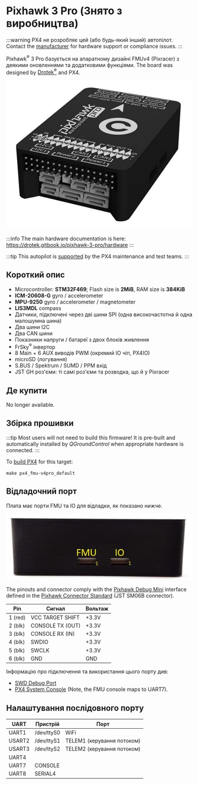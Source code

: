 # Pixhawk 3 Pro (Знято з виробництва)

:::warning
PX4 не розробляє цей (або будь-який інший) автопілот.
Contact the [manufacturer](https://store-drotek.com/) for hardware support or compliance issues.
:::

Pixhawk<sup>&reg;</sup> 3 Pro базується на апаратному дизайні FMUv4 (Pixracer) з деякими оновленнями та додатковими функціями.
The board was designed by [Drotek<sup>&reg;</sup>](https://drotek.com) and PX4.

![Pixhawk 3 Pro hero image](../../assets/hardware/hardware-pixhawk3_pro.jpg)

:::info
The main hardware documentation is here: https://drotek.gitbook.io/pixhawk-3-pro/hardware
:::

:::tip
This autopilot is [supported](../flight_controller/autopilot_pixhawk_standard.md) by the PX4 maintenance and test teams.
:::

## Короткий опис

- Microcontroller: **STM32F469**; Flash size is **2MiB**, RAM size is **384KiB**
- **ICM-20608-G** gyro / accelerometer
- **MPU-9250** gyro / accelerometer / magnetometer
- **LIS3MDL** compass
- Датчики, підключені через дві шини SPI (одна високочастотна й одна малошумна шина)
- Два шини I2C
- Два CAN шини
- Показники напруги / батареї з двох блоків живлення
- FrSky<sup>&reg;</sup> інвертор
- 8 Main + 6 AUX виводів PWM (окремий IO чіп, PX4IO)
- microSD (логування)
- S.BUS / Spektrum / SUMD / PPM вхід
- JST GH роз'єми: ті самі роз'єми та розводка, що й у Pixracer

## Де купити

No longer available.

## Збірка прошивки

:::tip
Most users will not need to build this firmware!
It is pre-built and automatically installed by _QGroundControl_ when appropriate hardware is connected.
:::

To [build PX4](../dev_setup/building_px4.md) for this target:

```
make px4_fmu-v4pro_default
```

## Відладочний порт

Плата має порти FMU та IO для відладки, як показано нижче.

![Debug Ports](../../assets/flight_controller/pixhawk3pro/pixhawk3_pro_debug_ports.jpg)

The pinouts and connector comply with the [Pixhawk Debug Mini](../debug/swd_debug.md#pixhawk-debug-mini) interface defined in the [Pixhawk Connector Standard](https://github.com/pixhawk/Pixhawk-Standards/blob/master/DS-009%20Pixhawk%20Connector%20Standard.pdf) (JST SM06B connector).

| Pin                        | Сигнал                              | Вольтаж               |
| -------------------------- | ----------------------------------- | --------------------- |
| 1 (red) | VCC TARGET SHIFT                    | +3.3V |
| 2 (blk) | CONSOLE TX (OUT) | +3.3V |
| 3 (blk) | CONSOLE RX (IN)  | +3.3V |
| 4 (blk) | SWDIO                               | +3.3V |
| 5 (blk) | SWCLK                               | +3.3V |
| 6 (blk) | GND                                 | GND                   |

Інформацію про підключення та використання цього порту див:

- [SWD Debug Port](../debug/swd_debug.md)
- [PX4 System Console](../debug/system_console.md#pixhawk_debug_port) (Note, the FMU console maps to UART7).

## Налаштування послідовного порту

| UART   | Пристрій   | Порт                                          |
| ------ | ---------- | --------------------------------------------- |
| UART1  | /dev/ttyS0 | WiFi                                          |
| USART2 | /dev/ttyS1 | TELEM1 (керування потоком) |
| USART3 | /dev/ttyS2 | TELEM2 (керування потоком) |
| UART4  |            |                                               |
| UART7  | CONSOLE    |                                               |
| UART8  | SERIAL4    |                                               |

<!-- Note: Got ports using https://github.com/PX4/PX4-user_guide/pull/672#issuecomment-598198434 -->
